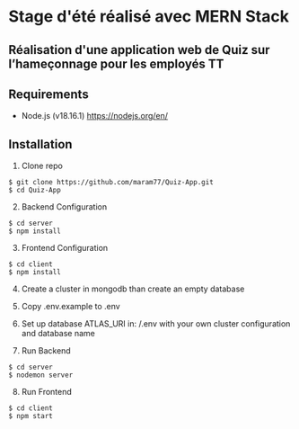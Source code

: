 # Stage d'été réalisé avec MERN Stack
## Réalisation d'une application web de Quiz sur l’hameçonnage pour les employés TT

## Requirements 
* Node.js (v18.16.1) https://nodejs.org/en/

## Installation
1. Clone repo
```
$ git clone https://github.com/maram77/Quiz-App.git
$ cd Quiz-App
```
2. Backend Configuration
```
$ cd server
$ npm install
```

3. Frontend Configuration
```
$ cd client
$ npm install
```
4. Create a cluster in mongodb than create an empty database

5. Copy .env.example to .env
6. Set up database ATLAS_URI in: /.env with your own cluster configuration and database name

7. Run Backend
```
$ cd server
$ nodemon server
```
8. Run Frontend
```
$ cd client
$ npm start
```
